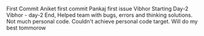 First Commit
Aniket first commit
Pankaj first issue
Vibhor Starting Day-2
Vibhor - day-2 End, Helped team with bugs, errors and thinking solutions. Not much personal code. Couldn't achieve personal code target. Will do my best tommorow
